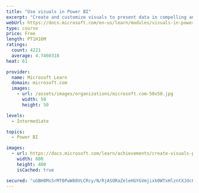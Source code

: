 ```yaml
---
title: "Use visuals in Power BI"
excerpt: "Create and customize visuals to present data in compelling and insightful ways."
webUrl: https://docs.microsoft.com/en-us/learn/modules/visuals-in-power-bi/
type: course
price: Free
length: PT1H16M
ratings:
  count: 4221
  average: 4.7460318
heat: 61

provider:
  name: Microsoft Learn
  domain: microsoft.com
  images:
    - url: /assets/images/organizations/microsoft.com-50x50.jpg
      width: 50
      height: 50

levels:
  - Intermediate

topics:
  - Power BI

images:
  - url: https://docs.microsoft.com/learn/achievements/create-visuals-power-bi-desktop-social.png
    width: 800
    height: 400
    isCached: true

secured: "uGBH0MsSrMT0PwW80VLCRcy/N/RjASORaZeleHGYGVmjixk0WTxHlzntXJdc6noW3O+Ep/eTg08a3H/cIjwI6E9jbzeBi4omJrDG40yWQ6J1YgVhYbjZKjR1kUZFlbgYhqVMC1Kc6oVo09dbl9MAiGjSGIm1bCNMJa/IIkJIYfMW0aLJUvd98MASulMacZWi6DfUOXlKUwkrnFta+hDbJkPQ8GnLguFHcuDuWPS1PnNlaQonBHgkOxH9e8AaCfP67/PCTqbqD8gjkXLF5xmJ/1HW1OeZMhhnkbsmfdwdULK0kGAIARMvbZDe0NOW4my44qxlCp3IJop5feWS7JOf3T9NYEColw6MJhnP6Ashx/leHOxdB7DVPrROMfXJT29U4z1XZN0OAoLNI3Eonlpag67HUncClrH/5c4wv23hvP8=;0b7VcQ3ftPRtFeYQaxkgCw=="
---
```


